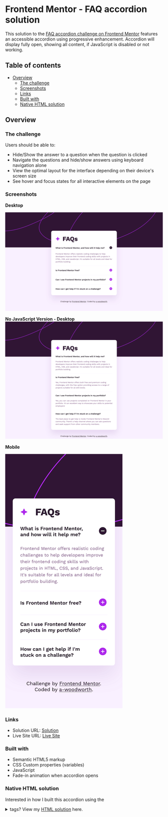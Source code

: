 # Frontend Mentor - FAQ accordion solution

This solution to the [FAQ accordion challenge on Frontend Mentor](https://www.frontendmentor.io/challenges/faq-accordion-wyfFdeBwBz) features an accessible accordion using progressive enhancement. Accordion will display fully open, showing all content, if JavaScript is disabled or not working.

## Table of contents

- [Overview](#overview)
  - [The challenge](#the-challenge)
  - [Screenshots](#screenshots)
  - [Links](#links)
  - [Built with](#built-with)
  - [Native HTML solution](#native-html-solution)

## Overview

### The challenge

Users should be able to:

- Hide/Show the answer to a question when the question is clicked
- Navigate the questions and hide/show answers using keyboard navigation alone
- View the optimal layout for the interface depending on their device's screen size
- See hover and focus states for all interactive elements on the page

### Screenshots

**Desktop**

![Desktop Sceenshot](assets/screenshots/desktop-screenshot-1440px.png)

**No JavaScript Version - Desktop**
![No JS Desktop Sceenshot](assets/screenshots/desktop-screenshot-no-js.png)

**Mobile**

![Mobile Sceenshot](assets/screenshots/mobile-screenshot-375px.png)

### Links

- Solution URL: [Solution]()
- Live Site URL: [Live Site](https://a-woodworth.github.io/faq_accordion_v2)

### Built with

- Semantic HTML5 markup
- CSS Custom properties (variables)
- JavaScript
- Fade-in animation when accordion opens

### Native HTML solution

Interested in how I built this accordion using the <details> and <summary> tags? View my [HTML solution](https://github.com/a-woodworth/faq_accordion) here.

